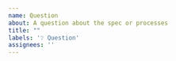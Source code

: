 ```yaml
---
name: Question
about: A question about the spec or processes 
title: ""
labels: '❔ Question'
assignees: ''
---
```


<!--

!!! IMPORTANT !!!

Before creating your issue:

* **Have a question?** You can ask or find answers in the [discussions](https://github.com/LEGO/AsyncAPI.NET/discussions).

* **Found an editing mistake?** Create a Pull Request with the edited fix. The Github UI allows you to edit files directly.

* **Feature request?** First read [asyncapi/spec/blob/master/CONTRIBUTING.md](https://github.com/LEGO/AsyncAPI.NET/blob/main/CONTRIBUTING.md) and prefer creating a Pull Request!

-->
